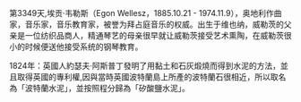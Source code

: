 第3349天,埃贡·韦勒斯（Egon Wellesz，1885.10.21 - 1974.11.9），奥地利作曲家，音乐家，音乐教育家，被誉为拜占庭音乐的权威。出生于维也纳，威勒茨的父亲是一位纺织品商人，精通琴艺的母亲很早就让威勒茨接受艺术熏陶，在威勒茨很小的时候便送他接受系统的钢琴教育。

1824年：英國人約瑟夫·阿斯普丁發明了用黏土和石灰煅燒而得到水泥的方法，並且取得英國的專利權,因與當時英國波特蘭島上所產的波特蘭石很相近，所以取名為「波特蘭水泥」，並按照程分歸為「矽酸鹽水泥」。